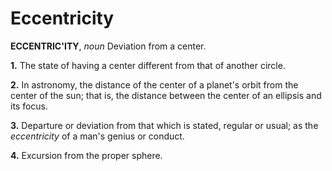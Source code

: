 # Eccentricity

**ECCENTRIC'ITY**, _noun_ Deviation from a center.

**1.** The state of having a center different from that of another circle.

**2.** In astronomy, the distance of the center of a planet's orbit from the center of the sun; that is, the distance between the center of an ellipsis and its focus.

**3.** Departure or deviation from that which is stated, regular or usual; as the _eccentricity_ of a man's genius or conduct.

**4.** Excursion from the proper sphere.